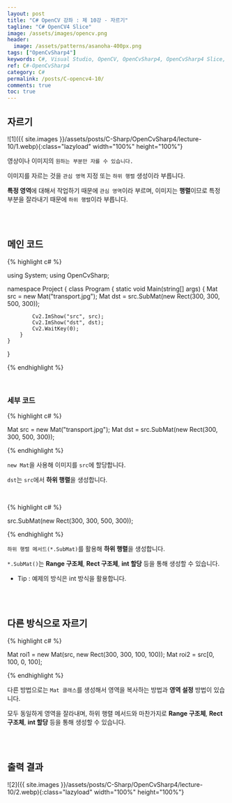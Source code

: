 ```yaml
---
layout: post
title: "C# OpenCV 강좌 : 제 10강 - 자르기"
tagline: "C# OpenCV4 Slice"
image: /assets/images/opencv.png
header:
  image: /assets/patterns/asanoha-400px.png
tags: ["OpenCvSharp4"]
keywords: C#, Visual Studio, OpenCV, OpenCvSharp4, OpenCvSharp4 Slice, OpenCvSharp4 ROI, OpenCvSharp4 SubMat
ref: C#-OpenCvSharp4
category: C#
permalink: /posts/C-opencv4-10/
comments: true
toc: true
---
```


## 자르기

![1]({{ site.images }}/assets/posts/C-Sharp/OpenCvSharp4/lecture-10/1.webp){:class="lazyload" width="100%" height="100%"}

영상이나 이미지의 `원하는 부분만 자를 수 있습니다.`

이미지를 자르는 것을 `관심 영역` 지정 또는 `하위 행렬` 생성이라 부릅니다.

**특정 영역**에 대해서 작업하기 때문에 `관심 영역`이라 부르며, 이미지는 **행렬**이므로 특정 부분을 잘라내기 때문에 `하위 행렬`이라 부릅니다.

<br>
<br>

## 메인 코드

{% highlight c# %}

using System;
using OpenCvSharp;

namespace Project
{
    class Program
    {
        static void Main(string[] args)
        {
            Mat src = new Mat("transport.jpg");
            Mat dst = src.SubMat(new Rect(300, 300, 500, 300));

            Cv2.ImShow("src", src);
            Cv2.ImShow("dst", dst);
            Cv2.WaitKey(0);
        }
    }
}

{% endhighlight %}

<br>

### 세부 코드

{% highlight c# %}

Mat src = new Mat("transport.jpg");
Mat dst = src.SubMat(new Rect(300, 300, 500, 300));

{% endhighlight %}

`new Mat`을 사용해 이미지를 `src`에 할당합니다.

`dst`는 `src`에서 **하위 행렬**을 생성합니다.

<br>

{% highlight c# %}

src.SubMat(new Rect(300, 300, 500, 300));

{% endhighlight %}

`하위 행렬 메서드(*.SubMat)`를 활용해 **하위 행렬**을 생성합니다.

`*.SubMat()`는 **Range 구조체**, **Rect 구조체**, **int 할당** 등을 통해 생성할 수 있습니다.

- Tip : 예제의 방식은 int 방식을 활용합니다.

<br>
<br>

## 다른 방식으로 자르기

{% highlight c# %}

Mat roi1 = new Mat(src, new Rect(300, 300, 100, 100));
Mat roi2 = src[0, 100, 0, 100];

{% endhighlight %}

다른 방법으로는 `Mat 클래스`를 생성해서 영역을 복사하는 방법과 **영역 설정** 방법이 있습니다.

모두 동일하게 영역을 잘라내며, 하위 행렬 메서드와 마찬가지로 **Range 구조체**, **Rect 구조체**, **int 할당** 등을 통해 생성할 수 있습니다.

<br>
<br>

## 출력 결과

![2]({{ site.images }}/assets/posts/C-Sharp/OpenCvSharp4/lecture-10/2.webp){:class="lazyload" width="100%" height="100%"}

